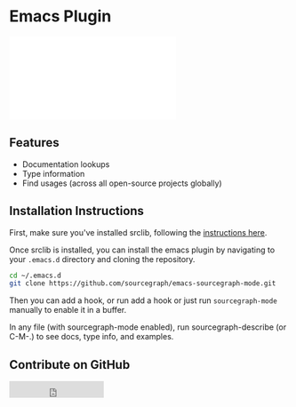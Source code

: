 # Emacs Plugin

<div class="embed-responsive embed-responsive-16by9">
<iframe class="embed-responsive-item" src="//www.youtube.com/embed/cm59qQD6khs" frameborder="0" allowfullscreen></iframe>
</div>

## Features
- Documentation lookups
- Type information
- Find usages (across all open-source projects globally)

## Installation Instructions
First, make sure you've installed srclib, following the [instructions here](../gettingstarted.md#install-srclib).

Once srclib is installed, you can install the emacs plugin by navigating to your `.emacs.d` directory and cloning the repository.
```bash
cd ~/.emacs.d
git clone https://github.com/sourcegraph/emacs-sourcegraph-mode.git
```

Then you can add a hook, or run add a hook or just run `sourcegraph-mode` manually to enable it in a buffer.

In any file (with sourcegraph-mode enabled), run sourcegraph-describe (or C-M-.) to see docs, type info, and examples.

## Contribute on GitHub
<iframe src="http://ghbtns.com/github-btn.html?user=sourcegraph&repo=emacs-sourcegraph-mode&type=watch&count=true&size=large"
  allowtransparency="true" frameborder="0" scrolling="0" width="170" height="30"></iframe>
